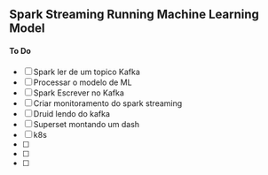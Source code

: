 ##  Spark Streaming Running Machine Learning Model

#### To Do
- [ ] Spark ler de um topico Kafka
- [ ] Processar o modelo de ML
- [ ] Spark Escrever no Kafka
- [ ] Criar monitoramento do spark streaming
- [ ] Druid lendo do kafka
- [ ] Superset montando um dash
- [ ] k8s
- [ ]
- [ ]
- [ ]